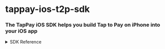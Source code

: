# tappay-ios-t2p-sdk

### The TapPay iOS SDK helps you build Tap to Pay on iPhone into your iOS app

<details>
  <summary>SDK Reference</summary>
  
  ---
  ## Initialize
  ### Initialize service with app key
  #### Function
  ```swift
  func setupWithAppKey(appKey: String, serverType: TPServerType) async throws
  ```
  #### Sample
  ```swift
  // Sample code
  Task {
      do {
          try await TPReader.shared.setupWithAppKey(appKey: "123456789", serverType: .production)
      }catch {
          // error handling
      }
  }
  ```
  #### Parameters
  |  Parameter   | Type  |  Description   | 
  |  ----  | ----  | ---- |
  | appKey  | String | 用於SDK的驗證金鑰(取得方式待補) |
  | serverType  | TPServerType | 使用的伺服器種類<br>測試時請使用 Sandbox 環境 (TPServerType.sandbox, .sandbox)<br>實體上線後請切換至 Production 環境 (TPServerType.production, .production) |

  ### Initialize service with TapPay portal account
  #### Function
  ```swift
  func setupWithAppKey(partnerAccount: String, email: String, password: String, serverType: TPServerType) async throws
  ```
  #### Sample
  ```swift
  // Sample code
  Task {
      do {
          try await TPReader.shared.setupWithAppKey(partnerAccount: "Test", email: "Test@test.com", password: "Test", serverType: .production)
      }catch {
          // error handling
      }
  }
  ```
  #### Parameters
  |  Parameter   | Type  |  Description   | 
  |  ----  | ----  | ---- |
  | partnerAccount  | String | 建立於TapPay portal的partner account |
  | email  | String | 建立於TapPay portal的email |
  | password  | String | 建立於TapPay portal的密碼 |
  | serverType  | TPServerType | 使用的伺服器種類<br>測試時請使用 Sandbox 環境 (TPServerType.sandbox, .sandbox)<br>實體上線後請切換至 Production 環境 (TPServerType.production, .production) |
  ---
</details>
